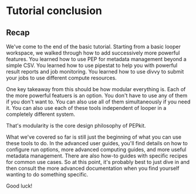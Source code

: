 # Tutorial conclusion

## Recap

We've come to the end of the basic tutorial.
Starting from a basic looper workspace, we walked through how to add successively more powerful features.
You learned how to use PEP for metadata management beyond a simple CSV.
You learned how to use pipestat to help you with powerful result reports and job monitoring.
You learned how to use divvy to submit your jobs to use different compute resources.

One key takeaway from this should be how modular everything is.
Each of the more powerful featuers is an option. 
You don't have to use any of them if you don't want to.
You can also use all of them simultaneously if you need it.
You can also use each of these tools independent of looper in a completely different system.

That's modularity is the core design philosophy of PEPkit. 

What we've covered so far is still just the beginning of what you can use these tools to do. 
In the advanced user guides, you'll find details on how to configure run options, more advanced computing guides, and more useful metadata management.
There are also how-to guides with specific recipes for common use cases.
So at this point, it's probably best to just dive in and then consult the more advanced documentation when you find yourself wanting to do something specific.

Good luck!

